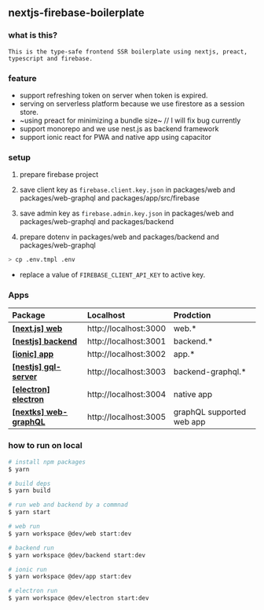 ## nextjs-firebase-boilerplate

### what is this?

`This is the type-safe frontend SSR boilerplate using nextjs, preact, typescript and firebase.`

### feature

- support refreshing token on server when token is expired.
- serving on serverless platform because we use firestore as a session store.
- ~using preact for minimizing a bundle size~ // I will fix bug currently
- support monorepo and we use nest.js as backend framework
- support ionic react for PWA and native app using capacitor

### setup

1. prepare firebase project
2. save client key as `firebase.client.key.json` in packages/web and packages/web-graphql and packages/app/src/firebase
3. save admin key as `firebase.admin.key.json` in packages/web and packages/web-graphql and packages/backend

4. prepare dotenv in packages/web and packages/backend and packages/web-graphql

```bash
> cp .env.tmpl .env
```

- replace a value of `FIREBASE_CLIENT_API_KEY` to active key.

### Apps

| Package                                               | Localhost             | Prodction                 |
| :---------------------------------------------------- | :-------------------- | :------------------------ |
| **[[next.js] web](./packages/web)**                   | http://localhost:3000 | web.\*                    |
| **[[nestjs] backend](./packages/backend)**            | http://localhost:3001 | backend.\*                |
| **[[ionic] app](./packages/app)**                     | http://localhost:3002 | app.\*                    |
| **[[nestjs] gql-server](./packages/backend-graphql)** | http://localhost:3003 | backend-graphql.\*        |
| **[[electron] electron](./packages/electron)**        | http://localhost:3004 | native app                |
| **[[nextks] web-graphQL](./packages/web-graphql)**    | http://localhost:3005 | graphQL supported web app |

### how to run on local

```bash
# install npm packages
$ yarn

# build deps
$ yarn build

# run web and backend by a commnad
$ yarn start

# web run
$ yarn workspace @dev/web start:dev

# backend run
$ yarn workspace @dev/backend start:dev

# ionic run
$ yarn workspace @dev/app start:dev

# electron run
$ yarn workspace @dev/electron start:dev
```
